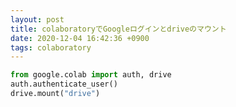 ```yaml
---
layout: post
title: colaboratoryでGoogleログインとdriveのマウント
date: 2020-12-04 16:42:36 +0900
tags: colaboratory
---
```



```python
from google.colab import auth, drive
auth.authenticate_user()
drive.mount("drive")
```
